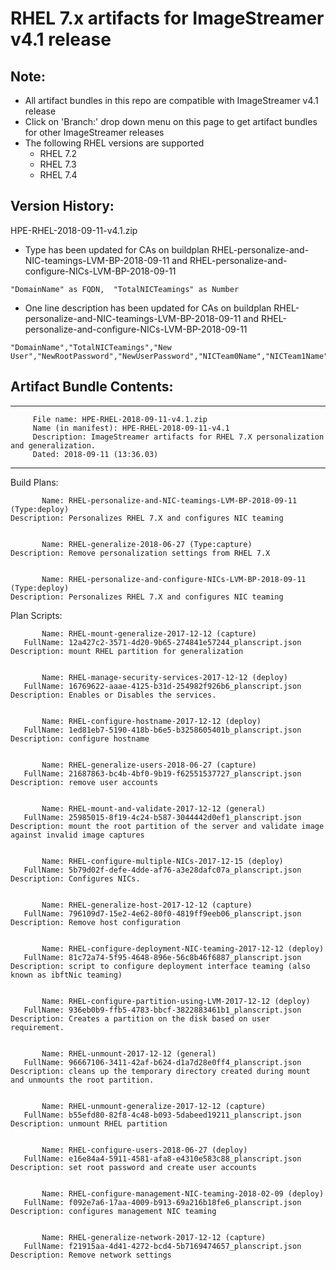 # RHEL 7.x artifacts for ImageStreamer v4.1 release

## Note:
- All artifact bundles in this repo are compatible with ImageStreamer v4.1 release
- Click on 'Branch:' drop down menu on this page to get artifact bundles for other ImageStreamer releases
- The following RHEL versions are supported
	- RHEL 7.2
	- RHEL 7.3
	- RHEL 7.4

## Version History:
HPE-RHEL-2018-09-11-v4.1.zip
   - Type has been updated for CAs on buildplan RHEL-personalize-and-NIC-teamings-LVM-BP-2018-09-11 and RHEL-personalize-and-configure-NICs-LVM-BP-2018-09-11
   
   	"DomainName" as FQDN,  "TotalNICTeamings" as Number
   - One line description has been updated for CAs on buildplan RHEL-personalize-and-NIC-teamings-LVM-BP-2018-09-11 and RHEL-personalize-and-configure-NICs-LVM-BP-2018-09-11
   
   	"DomainName","TotalNICTeamings","New User","NewRootPassword","NewUserPassword","NICTeam0Name","NICTeam1Name"
   

## Artifact Bundle Contents:

--------------------------------------------------------------------------------
         File name: HPE-RHEL-2018-09-11-v4.1.zip
         Name (in manifest): HPE-RHEL-2018-09-11-v4.1
         Description: ImageStreamer artifacts for RHEL 7.X personalization and generalization.
         Dated: 2018-09-11 (13:36.03)
--------------------------------------------------------------------------------

Build Plans:

	       Name: RHEL-personalize-and-NIC-teamings-LVM-BP-2018-09-11 (Type:deploy)
	Description: Personalizes RHEL 7.X and configures NIC teaming 


	       Name: RHEL-generalize-2018-06-27 (Type:capture)
	Description: Remove personalization settings from RHEL 7.X 


	       Name: RHEL-personalize-and-configure-NICs-LVM-BP-2018-09-11 (Type:deploy)
	Description: Personalizes RHEL 7.X and configures NIC teaming  



Plan Scripts:

	       Name: RHEL-mount-generalize-2017-12-12 (capture)
	   FullName: 12a427c2-3571-4d20-9b65-274841e57244_planscript.json
	Description: mount RHEL partition for generalization


	       Name: RHEL-manage-security-services-2017-12-12 (deploy)
	   FullName: 16769622-aaae-4125-b31d-254982f926b6_planscript.json
	Description: Enables or Disables the services.


	       Name: RHEL-configure-hostname-2017-12-12 (deploy)
	   FullName: 1ed81eb7-5190-418b-b6e5-b3258605401b_planscript.json
	Description: configure hostname


	       Name: RHEL-generalize-users-2018-06-27 (capture)
	   FullName: 21687863-bc4b-4bf0-9b19-f62551537727_planscript.json
	Description: remove user accounts


	       Name: RHEL-mount-and-validate-2017-12-12 (general)
	   FullName: 25985015-8f19-4c24-b587-3044442d0ef1_planscript.json
	Description: mount the root partition of the server and validate image against invalid image captures


	       Name: RHEL-configure-multiple-NICs-2017-12-15 (deploy)
	   FullName: 5b79d02f-defe-4dde-af76-a3e28dafc07a_planscript.json
	Description: Configures NICs.


	       Name: RHEL-generalize-host-2017-12-12 (capture)
	   FullName: 796109d7-15e2-4e62-80f0-4819ff9eeb06_planscript.json
	Description: Remove host configuration


	       Name: RHEL-configure-deployment-NIC-teaming-2017-12-12 (deploy)
	   FullName: 81c72a74-5f95-4648-896e-56c8b46f6887_planscript.json
	Description: script to configure deployment interface teaming (also known as ibftNic teaming)


	       Name: RHEL-configure-partition-using-LVM-2017-12-12 (deploy)
	   FullName: 936eb0b9-ffb5-4783-bbcf-3822883461b1_planscript.json
	Description: Creates a partition on the disk based on user requirement.


	       Name: RHEL-unmount-2017-12-12 (general)
	   FullName: 96667106-3411-42af-b624-d1a7d28e0ff4_planscript.json
	Description: cleans up the temporary directory created during mount and unmounts the root partition.


	       Name: RHEL-unmount-generalize-2017-12-12 (capture)
	   FullName: b55efd80-82f8-4c48-b093-5dabeed19211_planscript.json
	Description: unmount RHEL partition


	       Name: RHEL-configure-users-2018-06-27 (deploy)
	   FullName: e16e84a4-5911-4581-afa8-e4310e583c88_planscript.json
	Description: set root password and create user accounts


	       Name: RHEL-configure-management-NIC-teaming-2018-02-09 (deploy)
	   FullName: f092e7a6-17aa-4009-b913-69a216b18fe6_planscript.json
	Description: configures management NIC teaming


	       Name: RHEL-generalize-network-2017-12-12 (capture)
	   FullName: f21915aa-4d41-4272-bcd4-5b7169474657_planscript.json
	Description: Remove network settings
